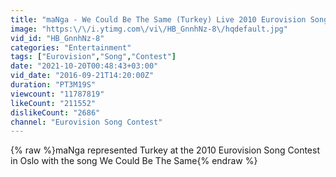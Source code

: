 ```yaml
---
title: "maNga - We Could Be The Same (Turkey) Live 2010 Eurovision Song Contest"
image: "https:\/\/i.ytimg.com\/vi\/HB_GnnhNz-8\/hqdefault.jpg"
vid_id: "HB_GnnhNz-8"
categories: "Entertainment"
tags: ["Eurovision","Song","Contest"]
date: "2021-10-20T00:48:43+03:00"
vid_date: "2016-09-21T14:20:00Z"
duration: "PT3M19S"
viewcount: "11787819"
likeCount: "211552"
dislikeCount: "2686"
channel: "Eurovision Song Contest"
---
```

{% raw %}maNga represented Turkey at the 2010 Eurovision Song Contest in Oslo with the song We Could Be The Same{% endraw %}
